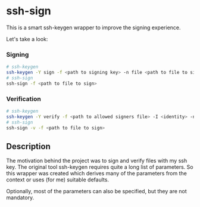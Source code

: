 # ssh-sign

This is a smart ssh-keygen wrapper to improve the signing experience.

Let's take a look:

### Signing
```sh
# ssh-keygen
ssh-keygen -Y sign -f <path to signing key> -n file <path to file to sign>
# ssh-sign
ssh-sign -f <path to file to sign>
```
### Verification
```sh
# ssh-keygen
ssh-keygen -Y verify -f <path to allowed signers file> -I <identity> -n file -s <path to signature file> < <path to file to verify>
# ssh-sign
ssh-sign -v -f <path to file to sign>
```
## Description
The motivation behind the project was to sign and verify files with my ssh key. The original tool ssh-keygen requires quite a long list of parameters. So this wrapper was created which derives many of the parameters from the context or uses (for me) suitable defaults.

Optionally, most of the parameters can also be specified, but they are not mandatory.